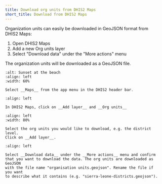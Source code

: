 ```yaml
---
title: Download org units from DHIS2 Maps
short_title: Download from DHIS2 Maps
---
```


Organization units can easily be downloaded in GeoJSON format from DHIS2 Maps:

1. Open DHIS2 Maps
2. Add a new Org units layer
3. Select "Download data" under the "More actions" menu

The organization units will be downloaded as a GeoJSON file.

```{figure} images/maps-geojson-download-1.png
:alt: Sunset at the beach
:align: left
:width: 60%

Select __Maps__ from the app menu in the DHIS2 header bar.
```

```{figure} images/maps-geojson-download-2.png
:align: left

In DHIS2 Maps, click on __Add layer__ and __Org units__
```

```{figure} images/maps-geojson-download-3.png
:align: left
:width: 80%

Select the org units you would like to download, e.g. the district level.
Click on __Add layer__.
```

```{figure} images/maps-geojson-download-4.png
:align: left

Select __Download data__ under the __More actions__ menu and confirm
that you want to download the data. The org units are downloaded as GeoJSON
with the file name "organisation units.geojson". Rename the file if you want
to describe what it contains (e.g. "sierra-leone-districts.geojson").
```
